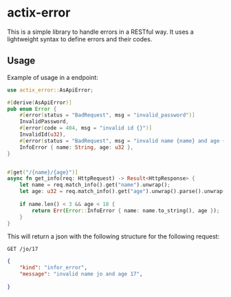 # actix-error
This is a simple library to handle errors in a RESTful way. It uses a lightweight syntax to define errors and their codes.
  
## Usage
Example of usage in a endpoint:
```rust
use actix_error::AsApiError;

#[derive(AsApiError)]
pub enum Error {
    #[error(status = "BadRequest", msg = "invalid_password")]
    InvalidPassword,
    #[error(code = 404, msg = "invalid id {}")]
    InvalidId(u32),
    #[error(status = "BadRequest", msg = "invalid name {name} and age {age}")]
    InfoError { name: String, age: u32 },
}


#[get("/{name}/{age}")]
async fn get_info(req: HttpRequest) -> Result<HttpResponse> {
    let name = req.match_info().get("name").unwrap();
    let age: u32 = req.match_info().get("age").unwrap().parse().unwrap();
    
    if name.len() < 3 && age < 18 {
        return Err(Error::InfoError { name: name.to_string(), age });
    }
}

```
This will return a json with the following structure for the following request:
```http
GET /jo/17
```

```json
{
    "kind": "infor_error",
    "message": "invalid name jo and age 17",
    
}
```
